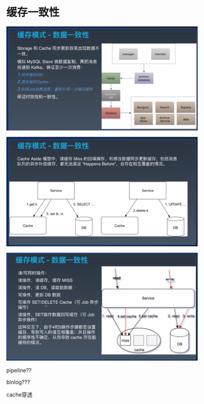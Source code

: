 # 缓存一致性

![image-20211021203705212](1_缓存一致性.assets/image-20211021203705212.png)



![image-20211021204324374](1_缓存一致性.assets/image-20211021204324374.png)





![image-20211021204846615](1_缓存一致性.assets/image-20211021204846615.png)



pipeline??

binlog???

cache穿透



